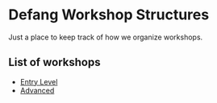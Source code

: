 # Defang Workshop Structures

Just a place to keep track of how we organize workshops.

## List of workshops

* [Entry Level](./workshops/entry-level.md)
* [Advanced](./workshops/advanced.md)
